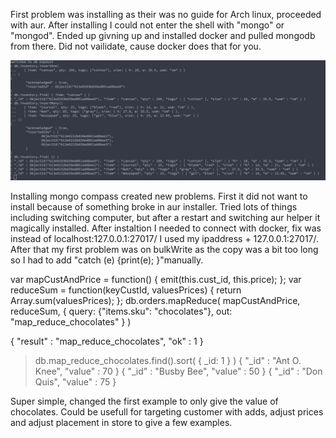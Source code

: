 First problem was installing as their was no guide for Arch linux, proceeded with aur. After installing I could not enter the shell with "mongo" or "mongod". 
Ended up givning up and installed docker and pulled mongodb from there. Did not vailidate, cause docker does that for you. 
 
![Alt text](https://github.com/Sigvah/DAT250_experiments/blob/main/Screenshot%20from%202021-09-12%2015-36-17.png)

Installing mongo compass created new problems. First it did not want to install because of something broke in aur installer. Tried lots of things including switching computer, but after a restart and switching aur helper it magically installed. After instaltion I needed to connect with docker, fix was instead of localhost:127.0.0.1:27017/ I used my ipaddress + 127.0.0.1:27017/. 
After that my first problem was on bulkWrite as the copy was a bit too long so I had to add "catch (e) {print(e); }"manually.

var mapCustAndPrice = function() {
   emit(this.cust_id, this.price);
};
var reduceSum = function(keyCustId, valuesPrices) {
   return Array.sum(valuesPrices);
};
db.orders.mapReduce(
   mapCustAndPrice,
   reduceSum,
   {
   query: {"items.sku": "chocolates"},
   out: "map_reduce_chocolates" }
)

{ "result" : "map_reduce_chocolates", "ok" : 1 }
> db.map_reduce_chocolates.find().sort( { _id: 1 } )
{ "_id" : "Ant O. Knee", "value" : 70 }
{ "_id" : "Busby Bee", "value" : 50 }
{ "_id" : "Don Quis", "value" : 75 }

Super simple, changed the first example to only give the value of chocolates. Could be usefull for targeting customer with adds, adjust prices and adjust placement in store to give a few examples.